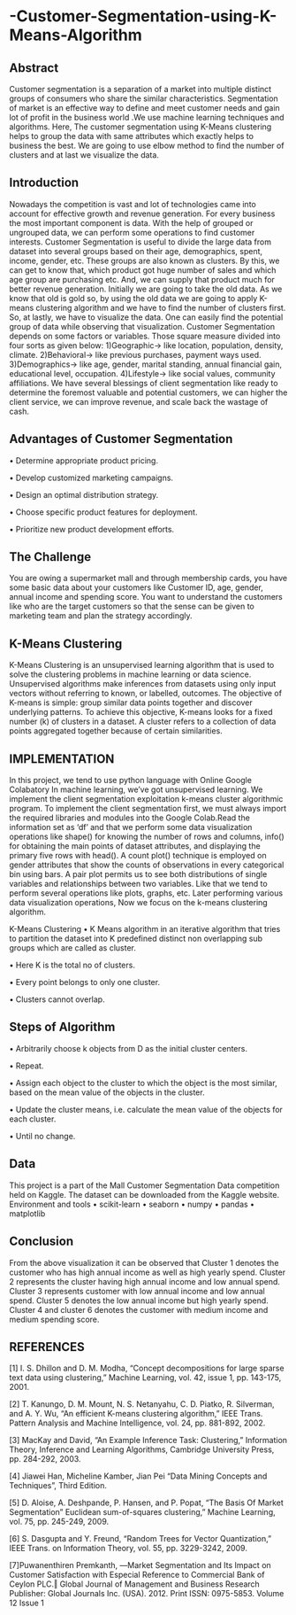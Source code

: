 # -Customer-Segmentation-using-K-Means-Algorithm
## Abstract
Customer segmentation is a separation of a market into multiple distinct groups of consumers who share the similar characteristics. Segmentation of market is an effective way to define and meet customer needs and gain lot of profit in the business world .We  use machine learning techniques and algorithms. Here, The customer segmentation using K-Means clustering helps to group the data with same attributes which exactly helps to business the best. We are going to use elbow method to find the number of clusters and at last we visualize the data.

 ## Introduction
Nowadays the competition is vast and lot of technologies came into account for effective growth and revenue generation. For every business the most important component is data. With the help of grouped or ungrouped data, we can perform some operations to find customer interests. 
Customer Segmentation is useful to divide the large data from dataset into several groups based on their age, demographics, spent, income, gender, etc. These groups are also known as clusters. By this, we can get to know that, which product got huge number of sales and which age group are purchasing etc. And, we can supply that product much for better revenue generation. 
Initially we are going to take  the old data. As we know that old is gold so, by using the old data we are going to apply K-means clustering algorithm and we have to find the number of clusters first. So, at lastly, we have to visualize the data. One can easily find the potential group of data while observing that visualization. 
Customer Segmentation depends on some factors or variables. Those square measure divided into four sorts as given below:
1)Geographic→ like location, population, density, climate.
2)Behavioral→ like previous purchases, payment ways used.
3)Demographics→ like age, gender, marital standing, annual financial gain, educational level, occupation.
4)Lifestyle→ like social values, community affiliations.
We have several blessings of client segmentation like ready to determine the foremost valuable and potential customers, we can higher the client service, we can improve revenue, and scale back the wastage of cash.
## Advantages of Customer Segmentation
•	Determine appropriate product pricing.

•	Develop customized marketing campaigns.

•	Design an optimal distribution strategy.

•	Choose specific product features for deployment.

•	Prioritize new product development efforts.

 ## The Challenge
You are owing a supermarket mall and through membership cards, you have some basic data about your customers like Customer ID, age, gender, annual income and spending score. You want to understand the customers like who are the target customers so that the sense can be given to marketing team and plan the strategy accordingly.
## K-Means Clustering
K-Means Clustering is an unsupervised learning algorithm that is used to solve the clustering problems in machine learning or data science. Unsupervised algorithms make inferences from datasets using only input vectors without referring to known, or labelled, outcomes.
The objective of K-means is simple: group similar data points together and discover underlying patterns. To achieve this objective, K-means looks for a fixed number (k) of clusters in a dataset.
A cluster refers to a collection of data points aggregated together because of certain similarities.


 ## IMPLEMENTATION
In this project, we tend to use python language with Online Google Colabatory In machine learning, we’ve got unsupervised learning. We implement the client segmentation exploitation k-means cluster algorithmic program.
To implement the client segmentation first, we must always import the required libraries and modules into the Google Colab.Read the information set as ‘df’ and that we perform some data visualization operations like shape() for knowing the number of rows and columns, info() for obtaining the main points of dataset attributes, and displaying the primary five rows with head().
A count plot() technique is employed on gender attributes that show the counts of observations in every categorical bin using bars. A pair plot permits us to see both distributions of single variables and relationships between two variables. Like that we tend to perform several operations like plots, graphs, etc. Later performing various data visualization operations, Now we focus on the k-means clustering algorithm.

  K-Means Clustering 
•	K Means algorithm in an iterative algorithm that tries to partition the dataset into K predefined distinct non overlapping sub groups which are called as cluster.

•	Here K is the total no of clusters.

•	Every point belongs to only one cluster.

•	Clusters cannot overlap.

 ## Steps of Algorithm
•	Arbitrarily choose k objects from D as the initial cluster centers. 

•	Repeat.

•	Assign each object to the cluster to which the object is the most similar, based on the mean value of the objects in the cluster.

•	Update the cluster means, i.e. calculate the mean value of the objects for each cluster.

•	Until no change.

## Data
This project is a part of the Mall Customer Segmentation Data competition held on Kaggle. The dataset can be downloaded from the Kaggle website.
  Environment and tools
•	scikit-learn
•	seaborn
•	numpy
•	pandas
•	matplotlib
  
 ## Conclusion
From the above visualization it can be observed that Cluster 1 denotes the customer who has high annual income as well as high yearly spend. Cluster 2 represents the cluster having high annual income and low annual spend. Cluster 3 represents customer with low annual income and low annual spend. Cluster 5 denotes the low annual income but high yearly spend. Cluster 4 and cluster 6 denotes the customer with medium income and medium spending score.

## REFERENCES
[1] I. S. Dhillon and D. M. Modha, “Concept decompositions for large 
sparse text data using clustering,” Machine Learning, vol. 42, issue 1, 
pp. 143-175, 2001. 

[2] T. Kanungo, D. M. Mount, N. S. Netanyahu, C. D. Piatko, R. 
Silverman, and A. Y. Wu, “An efficient K-means clustering 
algorithm,” IEEE Trans. Pattern Analysis and Machine Intelligence, 
vol. 24, pp. 881-892, 2002. 

[3] MacKay and David, “An Example Inference Task: Clustering,” 
Information Theory, Inference and Learning Algorithms, Cambridge 
University Press, pp. 284-292, 2003. 

[4] Jiawei Han, Micheline Kamber, Jian Pei “Data Mining Concepts and Techniques”, Third Edition. 

[5] D. Aloise, A. Deshpande, P. Hansen, and P. Popat, “The Basis Of Market Segmentation” 
Euclidean sum-of-squares clustering,” Machine Learning, vol. 75, pp. 
245-249, 2009. 

[6] S. Dasgupta and Y. Freund, “Random Trees for Vector Quantization,” 
IEEE Trans. on Information Theory, vol. 55, pp. 3229-3242, 2009. 

[7]Puwanenthiren Premkanth, ―Market Segmentation and Its Impact on Customer Satisfaction with Especial Reference to Commercial Bank of Ceylon PLC.‖ Global Journal of Management and Business Research Publisher: Global Journals Inc. (USA). 2012. Print ISSN: 0975-5853. Volume 12 Issue 1

